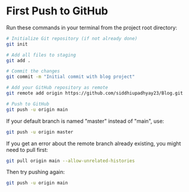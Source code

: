 # First Push to GitHub

Run these commands in your terminal from the project root directory:

```bash
# Initialize Git repository (if not already done)
git init

# Add all files to staging
git add .

# Commit the changes
git commit -m "Initial commit with blog project"

# Add your GitHub repository as remote
git remote add origin https://github.com/siddhiupadhyay23/Blog.git

# Push to GitHub
git push -u origin main
```

If your default branch is named "master" instead of "main", use:

```bash
git push -u origin master
```

If you get an error about the remote branch already existing, you might need to pull first:

```bash
git pull origin main --allow-unrelated-histories
```

Then try pushing again:

```bash
git push -u origin main
```